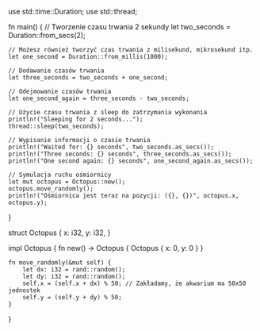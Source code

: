 use std::time::Duration;
use std::thread;

fn main() {
    // Tworzenie czasu trwania 2 sekundy
    let two_seconds = Duration::from_secs(2);

    // Możesz również tworzyć czas trwania z milisekund, mikrosekund itp.
    let one_second = Duration::from_millis(1000);

    // Dodawanie czasów trwania
    let three_seconds = two_seconds + one_second;

    // Odejmowanie czasów trwania
    let one_second_again = three_seconds - two_seconds;

    // Użycie czasu trwania z sleep do zatrzymania wykonania
    println!("Sleeping for 2 seconds...");
    thread::sleep(two_seconds);

    // Wypisanie informacji o czasie trwania
    println!("Waited for: {} seconds", two_seconds.as_secs());
    println!("Three seconds: {} seconds", three_seconds.as_secs());
    println!("One second again: {} seconds", one_second_again.as_secs());

    // Symulacja ruchu ośmiornicy
    let mut octopus = Octopus::new();
    octopus.move_randomly();
    println!("Ośmiornica jest teraz na pozycji: ({}, {})", octopus.x, octopus.y);
}

struct Octopus {
    x: i32,
    y: i32,
}

impl Octopus {
    fn new() -> Octopus {
        Octopus { x: 0, y: 0 }
    }

    fn move_randomly(&mut self) {
        let dx: i32 = rand::random();
        let dy: i32 = rand::random();
        self.x = (self.x + dx) % 50; // Zakładamy, że akwarium ma 50x50 jednostek
        self.y = (self.y + dy) % 50;
    }
}
